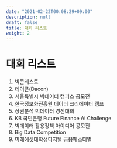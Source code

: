 ```yaml
---
date: "2021-02-22T00:08:29+09:00"
description: null
draft: false
title: 대회 리스트
weight: 2
---
```


# 대회 리스트

1. 빅콘테스트
1. 데이콘(Dacon)
1. 서울특별시 빅데이터 캠퍼스 공모전
1. 한국정보화진흥원 데이터 크리에이터 캠프
1. 상권분석 빅데이터 경진대회
1. KB 국민은행 Future Finance Ai Challenge
1. 빅데이터 활용정책 아이디어 공모전
1. Big Data Competition
1. 미래에셋대학생디지털 금융페스티벌 